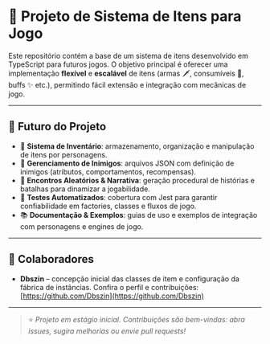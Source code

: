 # 🚀 Projeto de Sistema de Itens para Jogo

Este repositório contém a base de um sistema de itens desenvolvido em TypeScript para futuros jogos. O objetivo principal é oferecer uma implementação **flexível** e **escalável** de itens (armas 🗡️, consumíveis 🍷, buffs ✨ etc.), permitindo fácil extensão e integração com mecânicas de jogo.

---

## 🌟 Futuro do Projeto

* 👜 **Sistema de Inventário**: armazenamento, organização e manipulação de itens por personagens.
* 👾 **Gerenciamento de Inimigos**: arquivos JSON com definição de inimigos (atributos, comportamentos, recompensas).
* 🎲 **Encontros Aleatórios & Narrativa**: geração procedural de histórias e batalhas para dinamizar a jogabilidade.
* 🧪 **Testes Automatizados**: cobertura com Jest para garantir confiabilidade em factories, classes e fluxos de jogo.
* 📚 **Documentação & Exemplos**: guias de uso e exemplos de integração com personagens e engines de jogo.

---

## 🤝 Colaboradores

* **Dbszin** – concepção inicial das classes de item e configuração da fábrica de instâncias. Confira o perfil e contribuições: [https://github.com/Dbszin](https://github.com/Dbszin)

---

> ⭐ *Projeto em estágio inicial. Contribuições são bem-vindas: abra issues, sugira melhorias ou envie pull requests!*

